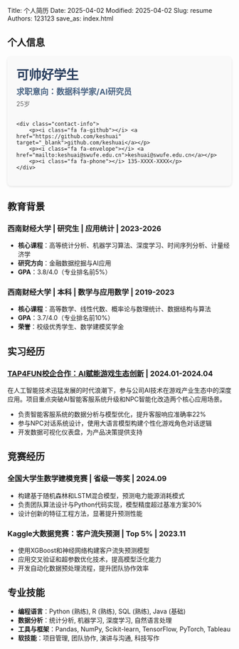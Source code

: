 Title: 个人简历
Date: 2025-04-02
Modified: 2025-04-02
Slug: resume
Authors: 123123
save_as: index.html


## 个人信息

<div class="personal-info">
    <div class="info-header">
        <h2 class="name">可帅好学生</h2>
        <p class="position">求职意向：数据科学家/AI研究员</p>
        <p class="age">25岁</p>
    </div>
    
    <div class="contact-info">
        <p><i class="fa fa-github"></i> <a href="https://github.com/keshuai" target="_blank">github.com/keshuai</a></p>
        <p><i class="fa fa-envelope"></i> <a href="mailto:keshuai@swufe.edu.cn">keshuai@swufe.edu.cn</a></p>
        <p><i class="fa fa-phone"></i> 135-XXXX-XXXX</p>
    </div>
</div>

<style>
.personal-info {
    display: flex;
    flex-direction: column;
    padding: 20px;
    background-color: #f9f9f9;
    border-radius: 8px;
    margin-bottom: 30px;
    box-shadow: 0 2px 5px rgba(0,0,0,0.1);
}

.info-header {
    margin-bottom: 15px;
}

.info-header .name {
    font-size: 28px;
    margin: 0 0 5px 0;
    color: #2a3f5f;
}

.info-header .position {
    font-size: 18px;
    font-weight: bold;
    margin: 0 0 5px 0;
    color: #4b6584;
}

.info-header .age {
    margin: 0;
    color: #666;
}

.contact-info {
    display: flex;
    flex-wrap: wrap;
    gap: 20px;
}

.contact-info p {
    margin: 0;
}

.contact-info i {
    margin-right: 8px;
    color: #4b6584;
}

.contact-info a {
    color: #3498db;
    text-decoration: none;
}

.contact-info a:hover {
    text-decoration: underline;
}

@media (max-width: 768px) {
    .contact-info {
        flex-direction: column;
        gap: 10px;
    }
}
</style>

## 教育背景

### 西南财经大学 | 研究生 | 应用统计 | 2023-2026
- **核心课程**：高等统计分析、机器学习算法、深度学习、时间序列分析、计量经济学
- **研究方向**：金融数据挖掘与AI应用
- **GPA**：3.8/4.0（专业排名前5%）

### 西南财经大学 | 本科 | 数学与应用数学 | 2019-2023
- **核心课程**：高等数学、线性代数、概率论与数理统计、数据结构与算法
- **GPA**：3.7/4.0（专业排名前10%）
- **荣誉**：校级优秀学生、数学建模奖学金

## 实习经历

### [TAP4FUN校企合作：AI赋能游戏生态创新]({filename}/projects/tap4fun.md) | 2024.01-2024.04

在人工智能技术迅猛发展的时代浪潮下，参与公司AI技术在游戏产业生态中的深度应用。项目重点突破AI智能客服系统升级和NPC智能化改造两个核心应用场景。

- 负责智能客服系统的数据分析与模型优化，提升客服响应准确率22%
- 参与NPC对话系统设计，使用大语言模型构建个性化游戏角色对话逻辑
- 开发数据可视化仪表盘，为产品决策提供支持

## 竞赛经历

### 全国大学生数学建模竞赛 | 省级一等奖 | 2024.09
- 构建基于随机森林和LSTM混合模型，预测电力能源消耗模式
- 负责团队算法设计与Python代码实现，模型精度超过基准方案30%
- 设计创新的特征工程方法，显著提升预测性能

### Kaggle大数据竞赛：客户流失预测 | Top 5% | 2023.11
- 使用XGBoost和神经网络构建客户流失预测模型
- 应用交叉验证和超参数优化技术，提高模型泛化能力
- 开发自动化数据预处理流程，提升团队协作效率

## 专业技能

- **编程语言**：Python (熟练), R (熟练), SQL (熟练), Java (基础)
- **数据分析**：统计分析, 机器学习, 深度学习, 自然语言处理
- **工具与框架**：Pandas, NumPy, Scikit-learn, TensorFlow, PyTorch, Tableau
- **软技能**：项目管理, 团队协作, 演讲与沟通, 科技写作 